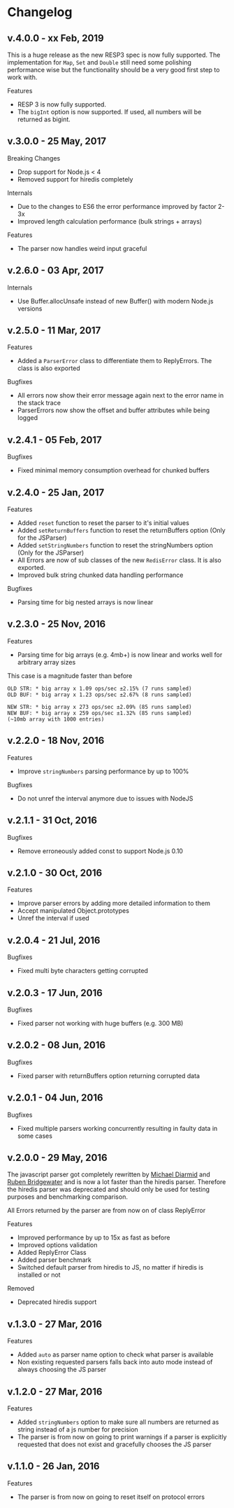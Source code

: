 # Changelog

## v.4.0.0 - xx Feb, 2019

This is a huge release as the new RESP3 spec is now fully supported. The
implementation for `Map`, `Set` and `Double` still need some polishing
performance wise but the functionality should be a very good first step to work
with.

Features

- RESP 3 is now fully supported.
- The `bigInt` option is now supported. If used, all numbers will be returned as
  bigint.

## v.3.0.0 - 25 May, 2017

Breaking Changes

- Drop support for Node.js < 4
- Removed support for hiredis completely

Internals

- Due to the changes to ES6 the error performance improved by factor 2-3x
- Improved length calculation performance (bulk strings + arrays)

Features

- The parser now handles weird input graceful

## v.2.6.0 - 03 Apr, 2017

Internals

- Use Buffer.allocUnsafe instead of new Buffer() with modern Node.js versions

## v.2.5.0 - 11 Mar, 2017

Features

- Added a `ParserError` class to differentiate them to ReplyErrors. The class is also exported

Bugfixes

- All errors now show their error message again next to the error name in the stack trace
- ParserErrors now show the offset and buffer attributes while being logged

## v.2.4.1 - 05 Feb, 2017

Bugfixes

- Fixed minimal memory consumption overhead for chunked buffers

## v.2.4.0 - 25 Jan, 2017

Features

- Added `reset` function to reset the parser to it's initial values
- Added `setReturnBuffers` function to reset the returnBuffers option (Only for the JSParser)
- Added `setStringNumbers` function to reset the stringNumbers option (Only for the JSParser)
- All Errors are now of sub classes of the new `RedisError` class. It is also exported.
- Improved bulk string chunked data handling performance

Bugfixes

- Parsing time for big nested arrays is now linear

## v.2.3.0 - 25 Nov, 2016

Features

- Parsing time for big arrays (e.g. 4mb+) is now linear and works well for arbitrary array sizes

This case is a magnitude faster than before

    OLD STR: * big array x 1.09 ops/sec ±2.15% (7 runs sampled)
    OLD BUF: * big array x 1.23 ops/sec ±2.67% (8 runs sampled)

    NEW STR: * big array x 273 ops/sec ±2.09% (85 runs sampled)
    NEW BUF: * big array x 259 ops/sec ±1.32% (85 runs sampled)
    (~10mb array with 1000 entries)

## v.2.2.0 - 18 Nov, 2016

Features

- Improve `stringNumbers` parsing performance by up to 100%

Bugfixes

- Do not unref the interval anymore due to issues with NodeJS

## v.2.1.1 - 31 Oct, 2016

Bugfixes

- Remove erroneously added const to support Node.js 0.10

## v.2.1.0 - 30 Oct, 2016

Features

- Improve parser errors by adding more detailed information to them
- Accept manipulated Object.prototypes
- Unref the interval if used

## v.2.0.4 - 21 Jul, 2016

Bugfixes

- Fixed multi byte characters getting corrupted

## v.2.0.3 - 17 Jun, 2016

Bugfixes

- Fixed parser not working with huge buffers (e.g. 300 MB)

## v.2.0.2 - 08 Jun, 2016

Bugfixes

- Fixed parser with returnBuffers option returning corrupted data

## v.2.0.1 - 04 Jun, 2016

Bugfixes

- Fixed multiple parsers working concurrently resulting in faulty data in some cases

## v.2.0.0 - 29 May, 2016

The javascript parser got completely rewritten by [Michael Diarmid](https://github.com/Salakar) and [Ruben Bridgewater](https://github.com/BridgeAR) and is now a lot faster than the hiredis parser.
Therefore the hiredis parser was deprecated and should only be used for testing purposes and benchmarking comparison.

All Errors returned by the parser are from now on of class ReplyError

Features

- Improved performance by up to 15x as fast as before
- Improved options validation
- Added ReplyError Class
- Added parser benchmark
- Switched default parser from hiredis to JS, no matter if hiredis is installed or not

Removed

- Deprecated hiredis support

## v.1.3.0 - 27 Mar, 2016

Features

- Added `auto` as parser name option to check what parser is available
- Non existing requested parsers falls back into auto mode instead of always choosing the JS parser

## v.1.2.0 - 27 Mar, 2016

Features

- Added `stringNumbers` option to make sure all numbers are returned as string instead of a js number for precision
- The parser is from now on going to print warnings if a parser is explicitly requested that does not exist and gracefully chooses the JS parser

## v.1.1.0 - 26 Jan, 2016

Features

- The parser is from now on going to reset itself on protocol errors
